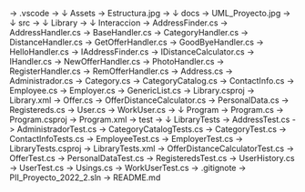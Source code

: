 -> .vscode
-> ↓ Assets
    -> Estructura.jpg
-> ↓ docs
    -> UML_Proyecto.jpg
-> ↓ src
    -> ↓ Library
        -> ↓ Interaccion
            -> AddressFinder.cs
            -> AddressHandler.cs
            -> BaseHandler.cs
            -> CategoryHandler.cs
            -> DistanceHandler.cs
            -> GetOfferHandler.cs
            -> GoodByeHandler.cs
            -> HelloHandler.cs
            -> IAddressFinder.cs
            -> IDistanceCalculator.cs
            -> IHandler.cs
            -> NewOfferHandler.cs
            -> PhotoHandler.cs
            -> RegisterHandler.cs
            -> RemOfferHandler.cs
          -> Address.cs
          -> Administrador.cs
          -> Category.cs
          -> CategoryCatalog.cs
          -> ContactInfo.cs
          -> Employee.cs
          -> Employer.cs
          -> GenericList.cs
          -> Library.csproj
          -> Library.xml
          -> Offer.cs
          -> OfferDistanceCalculator.cs
          -> PersonalData.cs
          -> Registereds.cs
          -> User.cs
          -> WorkUser.cs
        -> ↓ Program
          -> Program.cs
          -> Program.csproj
          -> Program.xml
-> test
    -> ↓ LibraryTests
        -> AddressTest.cs
        -> AdministradorTest.cs
        -> CategoryCatalogTests.cs
        -> CategoryTest.cs
        -> ContactInfoTests.cs
        -> EmployeeTest.cs
        -> EmployerTest.cs
        -> LibraryTests.csproj
        -> LibraryTests.xml
        -> OfferDistanceCalculatorTest.cs
        -> OfferTest.cs
        -> PersonalDataTest.cs
        -> RegisteredsTest.cs
        -> UserHistory.cs
        -> UserTest.cs
        -> Usings.cs
        -> WorkUserTest.cs
-> .gitignote
-> PII_Proyecto_2022_2.sln
-> README.md
